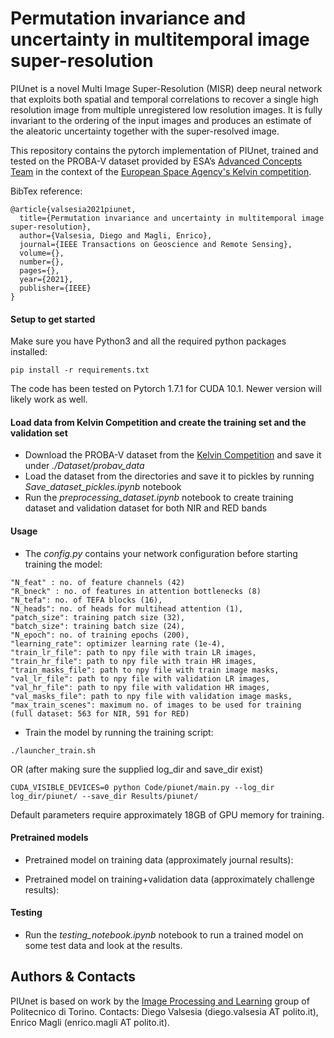 # Permutation invariance and uncertainty in multitemporal image super-resolution

PIUnet is a novel Multi Image Super-Resolution (MISR) deep neural network that exploits both spatial and temporal correlations to recover a single high resolution image from multiple unregistered low resolution images. It is fully invariant to the ordering of the input images and produces an estimate of the aleatoric uncertainty together with the super-resolved image.

This repository contains the pytorch implementation of PIUnet, trained and tested on the PROBA-V dataset provided by ESA’s [Advanced Concepts Team](http://www.esa.int/gsp/ACT/index.html) in the context of the [European Space Agency's Kelvin competition](https://kelvins.esa.int/proba-v-super-resolution/home/). 


BibTex reference:
```
@article{valsesia2021piunet,
  title={Permutation invariance and uncertainty in multitemporal image super-resolution},
  author={Valsesia, Diego and Magli, Enrico},
  journal={IEEE Transactions on Geoscience and Remote Sensing},
  volume={},
  number={},
  pages={},
  year={2021},
  publisher={IEEE}
}
```

#### Setup to get started
Make sure you have Python3 and all the required python packages installed:
```
pip install -r requirements.txt
```

The code has been tested on Pytorch 1.7.1 for CUDA 10.1. Newer version will likely work as well.

#### Load data from Kelvin Competition and create the training set and the validation set
- Download the PROBA-V dataset from the [Kelvin Competition](https://kelvins.esa.int/proba-v-super-resolution/data/) and save it under _./Dataset/probav\_data_
- Load the dataset from the directories and save it to pickles by running _Save\_dataset\_pickles.ipynb_ notebook
- Run the _preprocessing\_dataset.ipynb_ notebook to create training dataset and validation dataset for both NIR and RED bands

#### Usage
- The _config.py_ contains your network configuration before starting training the model:

```
"N_feat" : no. of feature channels (42)
"R_bneck" : no. of features in attention bottlenecks (8)
"N_tefa": no. of TEFA blocks (16),
"N_heads": no. of heads for multihead attention (1),
"patch_size": training patch size (32),
"batch_size": training batch size (24),
"N_epoch": no. of training epochs (200),
"learning_rate": optimizer learning rate (1e-4),
"train_lr_file": path to npy file with train LR images,
"train_hr_file": path to npy file with train HR images,
"train_masks_file": path to npy file with train image masks,
"val_lr_file": path to npy file with validation LR images,
"val_hr_file": path to npy file with validation HR images,
"val_masks_file": path to npy file with validation image masks,
"max_train_scenes": maximum no. of images to be used for training (full dataset: 563 for NIR, 591 for RED)
```

- Train the model by running the training script:
```
./launcher_train.sh
```
OR (after making sure the supplied log_dir and save_dir exist)
```
CUDA_VISIBLE_DEVICES=0 python Code/piunet/main.py --log_dir log_dir/piunet/ --save_dir Results/piunet/
```

Default parameters require approximately 18GB of GPU memory for training.

#### Pretrained models
- Pretrained model on training data (approximately journal results):
 

- Pretrained model on training+validation data (approximately challenge results):


#### Testing
- Run the _testing\_notebook.ipynb_ notebook to run a trained model on some test data and look at the results.


## Authors & Contacts
PIUnet is based on work by the [Image Processing and Learning](https://ipl.polito.it/) group of Politecnico di Torino. Contacts: Diego Valsesia (diego.valsesia AT polito.it), Enrico Magli (enrico.magli AT polito.it).


